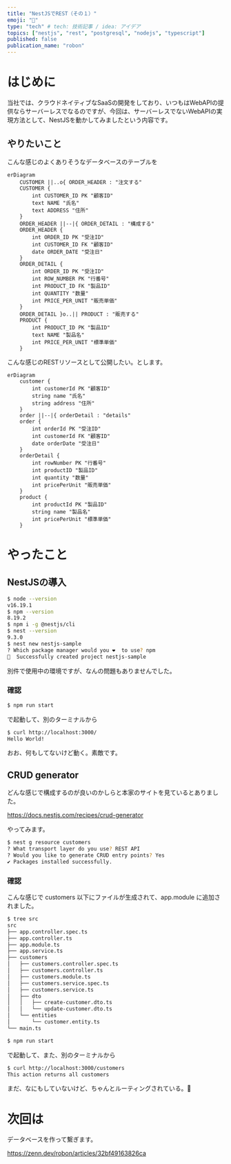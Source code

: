 ```yaml
---
title: "NestJSでREST（その１）"
emoji: "🦁"
type: "tech" # tech: 技術記事 / idea: アイデア
topics: ["nestjs", "rest", "postgresql", "nodejs", "typescript"]
published: false
publication_name: "robon"
---
```


# はじめに
当社では、クラウドネイティブなSaaSの開発をしており、いつもはWebAPIの提供ならサーバーレスでなるのですが、今回は、サーバーレスでないWebAPIの実現方法として、NestJSを動かしてみましたという内容です。

## やりたいこと
こんな感じのよくありそうなデータベースのテーブルを
```mermaid
erDiagram
    CUSTOMER ||..o{ ORDER_HEADER : "注文する"
    CUSTOMER {
        int CUSTOMER_ID PK "顧客ID"
        text NAME "氏名"
        text ADDRESS "住所"
    }
    ORDER_HEADER ||--|{ ORDER_DETAIL : "構成する"
    ORDER_HEADER {
        int ORDER_ID PK "受注ID"
        int CUSTOMER_ID FK "顧客ID"
        date ORDER_DATE "受注日"
    }
    ORDER_DETAIL {
        int ORDER_ID PK "受注ID"
        int ROW_NUMBER PK "行番号"
        int PRODUCT_ID FK "製品ID"
        int QUANTITY "数量"
        int PRICE_PER_UNIT "販売単価"
    }
    ORDER_DETAIL }o..|| PRODUCT : "販売する"
    PRODUCT {
        int PRODUCT_ID PK "製品ID"
        text NAME "製品名"
        int PRICE_PER_UNIT "標準単価"
    }
```

こんな感じのRESTリソースとして公開したい。とします。
```mermaid
erDiagram
    customer {
        int customerId PK "顧客ID"
        string name "氏名"
        string address "住所"
    }
    order ||--|{ orderDetail : "details"
    order {
        int orderId PK "受注ID"
        int customerId FK "顧客ID"
        date orderDate "受注日"
    }
    orderDetail {
        int rowNumber PK "行番号"
        int productID "製品ID"
        int quantity "数量"
        int pricePerUnit "販売単価"
    }
    product {
        int productId PK "製品ID"
        string name "製品名"
        int pricePerUnit "標準単価"
    }
```

# やったこと
## NestJSの導入
```bash
$ node --version
v16.19.1
$ npm --version
8.19.2
$ npm i -g @nestjs/cli
$ nest --version
9.3.0
$ nest new nestjs-sample
? Which package manager would you ❤️  to use? npm
🚀  Successfully created project nestjs-sample
```
別件で使用中の環境ですが、なんの問題もありませんでした。

### 確認
```bash
$ npm run start
```
で起動して、別のターミナルから

```bash
$ curl http://localhost:3000/
Hello World!
```
おお、何もしてないけど動く。素敵です。

## CRUD generator
どんな感じで構成するのが良いのかしらと本家のサイトを見ているとありました。

https://docs.nestjs.com/recipes/crud-generator

やってみます。
```bash
$ nest g resource customers
? What transport layer do you use? REST API
? Would you like to generate CRUD entry points? Yes
✔ Packages installed successfully.
```

### 確認
こんな感じで customers 以下にファイルが生成されて、app.module に追加されました。
```bash
$ tree src
src
├── app.controller.spec.ts
├── app.controller.ts
├── app.module.ts
├── app.service.ts
├── customers
│   ├── customers.controller.spec.ts
│   ├── customers.controller.ts
│   ├── customers.module.ts
│   ├── customers.service.spec.ts
│   ├── customers.service.ts
│   ├── dto
│   │   ├── create-customer.dto.ts
│   │   └── update-customer.dto.ts
│   └── entities
│       └── customer.entity.ts
└── main.ts
```

```bash
$ npm run start
```
で起動して、また、別のターミナルから

```bash
$ curl http://localhost:3000/customers
This action returns all customers
```
まだ、なにもしていないけど、ちゃんとルーティングされている。👏

# 次回は

データベースを作って繋ぎます。

https://zenn.dev/robon/articles/32bf49163826ca
